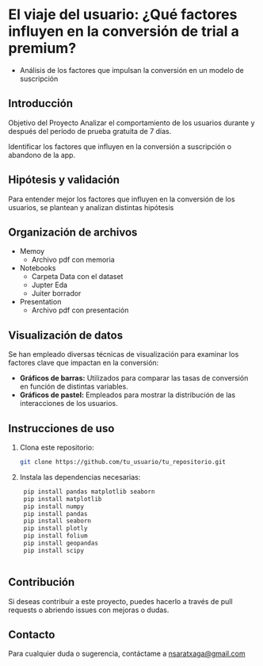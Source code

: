 # El viaje del usuario: ¿Qué factores influyen en la conversión de trial a premium?
- Análisis de los factores que impulsan la conversión en un modelo de suscripción

## Introducción

Objetivo del Proyecto
Analizar el comportamiento de los usuarios durante y después del período de prueba gratuita de 7 días.

Identificar los factores que influyen en la conversión a suscripción o abandono de la app.

## Hipótesis y validación

Para entender mejor los factores que influyen en la conversión de los usuarios, se plantean y analizan distintas  hipótesis

## Organización de archivos
- Memoy
    - Archivo pdf con memoria
- Notebooks
    - Carpeta Data con el dataset
    - Jupter Eda
    - Juiter borrador
- Presentation
    - Archivo pdf con presentación

## Visualización de datos

Se han empleado diversas técnicas de visualización para examinar los factores clave que impactan en la conversión:

- **Gráficos de barras:** Utilizados para comparar las tasas de conversión en función de distintas variables.
- **Gráficos de pastel:** Empleados para mostrar la distribución de las interacciones de los usuarios.

## Instrucciones de uso

1. Clona este repositorio:

   ```bash
   git clone https://github.com/tu_usuario/tu_repositorio.git

2. Instala las dependencias necesarias:

   ```bash
    pip install pandas matplotlib seaborn
    pip install matplotlib
    pip install numpy
    pip install pandas
    pip install seaborn
    pip install plotly
    pip install folium
    pip install geopandas
    pip install scipy



## Contribución
Si deseas contribuir a este proyecto, puedes hacerlo a través de pull requests o abriendo issues con mejoras o dudas.

## Contacto
Para cualquier duda o sugerencia, contáctame a nsaratxaga@gmail.com


